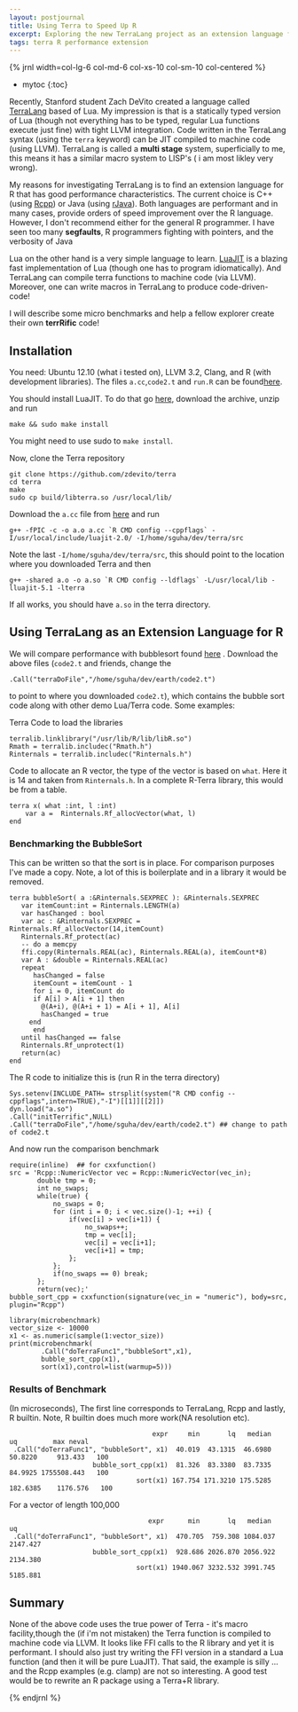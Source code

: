 ```yaml
---
layout: postjournal
title: Using Terra to Speed Up R
excerpt: Exploring the new TerraLang project as an extension language for R.
tags: terra R performance extension
---
```


{% jrnl  width=col-lg-6 col-md-6 col-xs-10  col-sm-10 col-centered %}
 
* mytoc
{:toc}
 
Recently, Stanford student Zach DeVito created a language called
[TerraLang](http://terralang.org/) based of Lua. My impression is that is a
statically typed version of Lua (though not everything has to be typed, regular
Lua functions execute just fine) with tight LLVM integration. Code written in
the TerraLang syntax (using the `terra` keyword) can be JIT compiled to machine
code (using LLVM). TerraLang is called a __multi stage__ system, superficially
to me, this means it has a similar macro system to LISP's ( i am most likley
very wrong).

My reasons for investigating TerraLang is to find an extension language for R
that has good performance characteristics. The current choice is C++ (using
[Rcpp](http://cran.r-project.org/web/packages/Rcpp/)) or Java (using
[rJava](http://cran.r-project.org/web/packages/rJava/)). Both languages are
performant and in many cases, provide orders of speed improvement over the R
language. However, I don't recommend either for the general R programmer. I have
seen too many __segfaults__, R programmers fighting with pointers, and the
verbosity of Java

Lua on the other hand is a very simple language to learn. [LuaJIT](luajit.org)
is a blazing fast implementation of Lua (though one has to program
idiomatically). And TerraLang can compile terra functions to machine code (via
LLVM). Moreover, one can write macros in TerraLang to produce code-driven-code!

I will describe some micro benchmarks and help a fellow explorer create their
own __terrRific__ code!

## Installation

You need: Ubuntu 12.10 (what i tested on), LLVM 3.2, Clang, and R (with
development libraries).  The files `a.cc`,`code2.t` and `run.R` can be
found[here]({{site.url}}/resources/terraexample).

You should install LuaJIT. To do that go
[here](http://luajit.org/download.html), download the archive, unzip and run

	make && sudo make install

You might need to use sudo to `make install`.

Now, clone the Terra repository

	git clone https://github.com/zdevito/terra
	cd terra
	make
	sudo cp build/libterra.so /usr/local/lib/

Download the `a.cc` file from [here]({{site.url}}/resources/terraexample) and run

	g++ -fPIC -c -o a.o a.cc `R CMD config --cppflags` -I/usr/local/include/luajit-2.0/ -I/home/sguha/dev/terra/src

Note the last `-I/home/sguha/dev/terra/src`, this should point to the location where you downloaded Terra and then

	g++ -shared a.o -o a.so `R CMD config --ldflags` -L/usr/local/lib -lluajit-5.1 -lterra

If all works, you should have `a.so` in the terra directory.

## Using TerraLang as an Extension Language for R

We will compare performance with bubblesort found
[here](http://www.numbertheory.nl/2013/05/14/much-more-efficient-bubble-sort-in-r-using-the-rcpp-and-inline-packages/)
. Download the above files (`code2.t` and friends, change the

	.Call("terraDoFile","/home/sguha/dev/earth/code2.t")

to point to where you downloaded `code2.t`), which contains the bubble sort code along with other demo Lua/Terra
code. Some examples:

Terra Code to load the libraries

	terralib.linklibrary("/usr/lib/R/lib/libR.so")
	Rmath = terralib.includec("Rmath.h")
	Rinternals = terralib.includec("Rinternals.h")

Code to allocate an R vector, the type of the vector is based on `what`. Here it
is 14 and taken from `Rinternals.h`. In a complete R-Terra library, this would
be from a table.

	terra x( what :int, l :int)
		var a =  Rinternals.Rf_allocVector(what, l)
	end

### Benchmarking the BubbleSort

 This can be written so that the sort is in place.  For comparison
purposes I've made a copy. Note, a lot of this is boilerplate and in a
library it would be removed.

	terra bubbleSort( a :&Rinternals.SEXPREC ): &Rinternals.SEXPREC
	   var itemCount:int = Rinternals.LENGTH(a)
	   var hasChanged : bool
	   var ac : &Rinternals.SEXPREC = Rinternals.Rf_allocVector(14,itemCount)
	   Rinternals.Rf_protect(ac)
	   -- do a memcpy
	   ffi.copy(Rinternals.REAL(ac), Rinternals.REAL(a), itemCount*8)
	   var A : &double = Rinternals.REAL(ac)
	   repeat
	      hasChanged = false
	      itemCount = itemCount - 1
	      for i = 0, itemCount do
	   	  if A[i] > A[i + 1] then
	   	    @(A+i), @(A+i + 1) = A[i + 1], A[i]
	   	    hasChanged = true
	   	 end
	      end
	   until hasChanged == false
	   Rinternals.Rf_unprotect(1)
	   return(ac)
	end


The R code to initialize this is (run R in the terra directory)

	Sys.setenv(INCLUDE_PATH= strsplit(system("R CMD config --cppflags",intern=TRUE),"-I")[[1]][[2]])
	dyn.load("a.so")
	.Call("initTerrific",NULL)
	.Call("terraDoFile","/home/sguha/dev/earth/code2.t") ## change to path of code2.t

And now run the comparison benchmark

	require(inline)  ## for cxxfunction()                                                       
	src = 'Rcpp::NumericVector vec = Rcpp::NumericVector(vec_in);                               
	       double tmp = 0;                                                                      
	       int no_swaps;                                                                        
	       while(true) {                                                                        
	           no_swaps = 0;                                                                    
	           for (int i = 0; i < vec.size()-1; ++i) {                                         
	               if(vec[i] > vec[i+1]) {                                                      
	                   no_swaps++;                                                              
	                   tmp = vec[i];                                                            
	                   vec[i] = vec[i+1];                                                       
	                   vec[i+1] = tmp;                                                          
	               };                                                                           
	           };                                                                               
	           if(no_swaps == 0) break;                                                         
	       };                                                                                   
	       return(vec);'                                                                        
	bubble_sort_cpp = cxxfunction(signature(vec_in = "numeric"), body=src, plugin="Rcpp")  	

	library(microbenchmark) 
	vector_size <- 10000
	x1 <- as.numeric(sample(1:vector_size))
	print(microbenchmark(
	        .Call("doTerraFunc1","bubbleSort",x1),
	        bubble_sort_cpp(x1),
	        sort(x1),control=list(warmup=5)))


### Results of Benchmark
(In microseconds), The first line corresponds to TerraLang, Rcpp and lastly, R builtin. Note, R
builtin does much more work(NA resolution etc).

	                                    expr     min       lq   median       uq         max neval
	 .Call("doTerraFunc1", "bubbleSort", x1)  40.019  43.1315  46.6980  50.8220     913.433   100
	                     bubble_sort_cpp(x1)  81.326  83.3380  83.7335  84.9925 1755508.443   100
	                                sort(x1) 167.754 171.3210 175.5285 182.6385    1176.576   100

For a vector of length 100,000

	                                   expr      min       lq   median       uq
	 .Call("doTerraFunc1", "bubbleSort", x1)  470.705  759.308 1084.037 2147.427
	                     bubble_sort_cpp(x1)  928.686 2026.870 2056.922 2134.380
	                                sort(x1) 1940.067 3232.532 3991.745 5185.881
	
## Summary

None of the above code uses the true power of Terra - it's macro facility,though
the (if i'm not mistaken) the Terra function is compiled to machine code via
LLVM. It looks like FFI calls to the R library and yet it is performant. I
should also just try writing the FFI version in a standard a Lua function (and
then it will be pure LuaJIT). That said, the example is silly ... and the Rcpp
examples (e.g. clamp) are not so interesting. A good test would be to rewrite an
R package using a Terra+R library.


{% endjrnl %}
